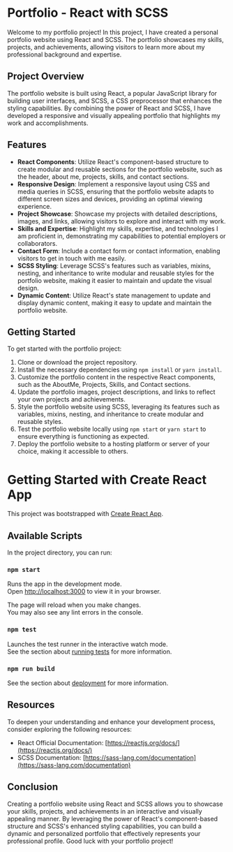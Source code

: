 # Portfolio - React with SCSS

Welcome to my portfolio project! In this project, I have created a personal portfolio website using React and SCSS. The portfolio showcases my skills, projects, and achievements, allowing visitors to learn more about my professional background and expertise.

## Project Overview

The portfolio website is built using React, a popular JavaScript library for building user interfaces, and SCSS, a CSS preprocessor that enhances the styling capabilities. By combining the power of React and SCSS, I have developed a responsive and visually appealing portfolio that highlights my work and accomplishments.

## Features

- **React Components**: Utilize React's component-based structure to create modular and reusable sections for the portfolio website, such as the header, about me, projects, skills, and contact sections.
- **Responsive Design**: Implement a responsive layout using CSS and media queries in SCSS, ensuring that the portfolio website adapts to different screen sizes and devices, providing an optimal viewing experience.
- **Project Showcase**: Showcase my projects with detailed descriptions, images, and links, allowing visitors to explore and interact with my work.
- **Skills and Expertise**: Highlight my skills, expertise, and technologies I am proficient in, demonstrating my capabilities to potential employers or collaborators.
- **Contact Form**: Include a contact form or contact information, enabling visitors to get in touch with me easily.
- **SCSS Styling**: Leverage SCSS's features such as variables, mixins, nesting, and inheritance to write modular and reusable styles for the portfolio website, making it easier to maintain and update the visual design.
- **Dynamic Content**: Utilize React's state management to update and display dynamic content, making it easy to update and maintain the portfolio website.

## Getting Started

To get started with the portfolio project:

1. Clone or download the project repository.
2. Install the necessary dependencies using `npm install` or `yarn install`.
3. Customize the portfolio content in the respective React components, such as the AboutMe, Projects, Skills, and Contact sections.
4. Update the portfolio images, project descriptions, and links to reflect your own projects and achievements.
5. Style the portfolio website using SCSS, leveraging its features such as variables, mixins, nesting, and inheritance to create modular and reusable styles.
6. Test the portfolio website locally using `npm start` or `yarn start` to ensure everything is functioning as expected.
7. Deploy the portfolio website to a hosting platform or server of your choice, making it accessible to others.


# Getting Started with Create React App

This project was bootstrapped with [Create React App](https://github.com/facebook/create-react-app).

## Available Scripts

In the project directory, you can run:

### `npm start`

Runs the app in the development mode.\
Open [http://localhost:3000](http://localhost:3000) to view it in your browser.

The page will reload when you make changes.\
You may also see any lint errors in the console.

### `npm test`
Launches the test runner in the interactive watch mode.\
See the section about [running tests](https://facebook.github.io/create-react-app/docs/running-tests) for more information.

### `npm run build`
See the section about [deployment](https://facebook.github.io/create-react-app/docs/deployment) for more information.

## Resources

To deepen your understanding and enhance your development process, consider exploring the following resources:

- React Official Documentation: [https://reactjs.org/docs/](https://reactjs.org/docs/)
- SCSS Documentation: [https://sass-lang.com/documentation](https://sass-lang.com/documentation)

## Conclusion

Creating a portfolio website using React and SCSS allows you to showcase your skills, projects, and achievements in an interactive and visually appealing manner. By leveraging the power of React's component-based structure and SCSS's enhanced styling capabilities, you can build a dynamic and personalized portfolio that effectively represents your professional profile. Good luck with your portfolio project!
